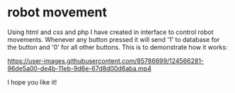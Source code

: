 # robot movement

Using html and css and php I have created in interface to control robot movements. Whenever any button pressed it will send '1' to database for the button and '0' for all other buttons. This is to demonstrate how it works:



https://user-images.githubusercontent.com/85786699/124566281-96de5a00-de4b-11eb-9d6e-67d8d00d6aba.mp4



I hope you like it!
